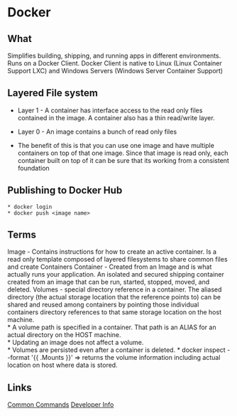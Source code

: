 # Docker

## What
Simplifies building, shipping, and running apps in different environments.
Runs on a Docker Client.
Docker Client is native to Linux (Linux Container Support LXC) and Windows Servers  (Windows Server Container Support)

## Layered File system
- Layer 1 - A container has interface access to the read only files contained in the image.  A container also has a thin read/write layer.
- Layer 0 - An image contains a bunch of read only files

- The benefit of this is that you can use one image and have multiple containers on top of that one image.  Since that image is read only, each container built on top of it can be sure that its working from a consistent foundation

## Publishing to Docker Hub
    * docker login 
    * docker push <image name>
## Terms
Image - Contains instructions for how to create an active container. Is a read only template composed of layered filesystems to share common files and create Containers
Container - Created from an Image and is what actually runs your application.  An isolated and secured shipping container created from an image that can be run, started, stopped, moved, and deleted.
Volumes - special directory reference in a container.  The aliased directory (the actual storage location that the reference points to) can be shared and reused among containers by pointing those individual containers directory references to that same storage location on the host machine.  
    * A volume path is specified in a container.  That path is an ALIAS for an actual directory on the HOST machine.  
    * Updating an image does not affect a volume.  
    * Volumes are persisted even after a container is deleted.
    * docker inspect --format '{{ .Mounts }}' <container id> => returns the volume information including actual location on host where data is stored.
   

## Links
[Common Commands](./developing/docker-commands.md)
[Developer Info](./developing/docker-for-developers.md)
